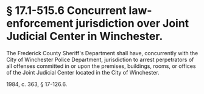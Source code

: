 # § 17.1-515.6 Concurrent law-enforcement jurisdiction over Joint Judicial Center in Winchester.

<p>The Frederick County Sheriff's Department shall have, concurrently with the City of Winchester Police Department, jurisdiction to arrest perpetrators of all offenses committed in or upon the premises, buildings, rooms, or offices of the Joint Judicial Center located in the City of Winchester.</p><p>1984, c. 363, § 17-126.6.</p>